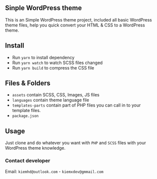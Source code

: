 ## Sinple WordPress theme

This is an Simple WordPress theme project, included all basic WordPress theme files, help you quick convert your HTML & CSS to a WordPress theme.



## Install

+ Run `yarn` to install dependency
+ Run `yarn watch` to watch SCSS files changed
+ Run `yarn build` to compress the CSS file

## Files & Folders

- `assets` contain SCSS, CSS, Images, JS files
- `languages` contain theme language file
- `templates-parts` contain part of PHP files you can call in to your template files.
- `package.json`

## Usage

Just clone and do whatever you want with `PHP` and `SCSS` files with your WordPress theme knowledge.

### Contact developer

Email: `kiemhd@outlook.com` - `kiemxdev@gmmail.com`
